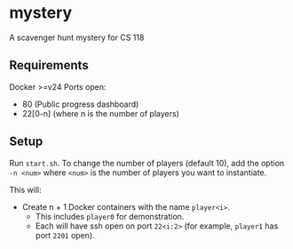 # mystery
A scavenger hunt mystery for CS 118

## Requirements
Docker >=v24
Ports open:
- 80 (Public progress dashboard)
- 22[0-n] (where n is the number of players)

## Setup
Run `start.sh`. To change the number of players (default 10), add the option `-n <num>` where `<num>` is the number of players you want to instantiate. 

This will:
- Create n + 1 Docker containers with the name `player<i>`.
  - This includes `player0` for demonstration.
  - Each will have ssh open on port `22<i:2>` (for example, `player1` has port `2201` open).
